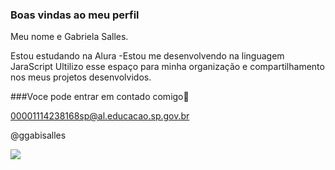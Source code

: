 ### Boas vindas ao meu perfil

Meu nome e Gabriela Salles.

Estou estudando na Alura
-Estou me desenvolvendo na linguagem JaraScript
Ultilizo esse espaço para minha organização e compartilhamento nos meus projetos desenvolvidos. 

###Voce pode entrar em contado comigo📧

00001114238168sp@al.educacao.sp.gov.br

@ggabisalles 

![](https://media1.tenor.com/m/2bok1d5rqjYAAAAC/country-music-romance.gif)
